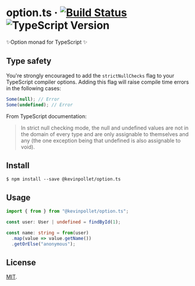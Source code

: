 # option.ts &middot; [![Build Status](https://travis-ci.com/kevinpollet/option.ts.svg?branch=master)](https://travis-ci.com/kevinpollet/option.ts) ![TypeScript Version](https://img.shields.io/badge/TypeScript-3.x-blue.svg)

✨Option monad for TypeScript ✨

## Type safety

You're strongly encouraged to add the `strictNullChecks` flag to your TypeScript compiler options. Adding this flag will raise compile time errors in the following cases:

```ts
Some(null); // Error
Some(undefined); // Error
```

From TypeScript documentation:

> In strict null checking mode, the null and undefined values are not in the domain of every type and are only assignable to themselves and any (the one exception being that undefined is also assignable to void).

## Install

```shell
$ npm install --save @kevinpollet/option.ts
```

## Usage

```ts
import { from } from "@kevinpollet/option.ts";

const user: User | undefined = findById(1);

const name: string = from(user)
  .map(value => value.getName())
  .getOrElse("anonymous");
```

## License

[MIT](./LICENSE.md).
